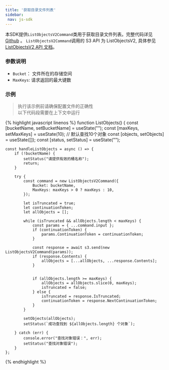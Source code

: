 ```yaml
---
title: '获取目录文件列表'
sidebar:
 nav: js-sdk
---
```

本SDK提供`ListObjectsV2Command`类用于获取目录文件列表。完整代码详见 [Github](https://github.com/aws/aws-sdk-js-v3/blob/main/clients/client-s3/src/commands/ListObjectsV2Command.ts) 。
`ListObjectsV2Command`调用的 S3 API 为 ListObjectsV2, 具体参见[ListObjectsV2 API 文档](https://docs.aws.amazon.com/AmazonS3/latest/API/API_ListObjectsV2.html)。



### 参数说明
- `Bucket`： 文件所在的存储空间
- `MaxKeys`: 请求返回的最大键数




### 示例
> 执行该示例前请确保配置文件的正确性<br>以下代码段需要在上下文中运行

<div class="copyable" markdown="1">
{% highlight javascript linenos %}
function ListObjects() {
    const [bucketName, setBucketName] = useState("");
    const [maxKeys, setMaxKeys] = useState(10);  // 默认查找10个对象
    const [objects, setObjects] = useState([]);
    const [status, setStatus] = useState("");

    const handleListObjects = async () => {
        if (!bucketName) {
            setStatus("请提供有效的桶名称");
            return;
        }

        try {
            const command = new ListObjectsV2Command({
                Bucket: bucketName,
                MaxKeys: maxKeys > 0 ? maxKeys : 10,
            });

            let isTruncated = true;
            let continuationToken;
            let allObjects = [];

            while (isTruncated && allObjects.length < maxKeys) {
                const params = { ...command.input };
                if (continuationToken) {
                    params.ContinuationToken = continuationToken;
                }

                const response = await s3.send(new ListObjectsV2Command(params));
                if (response.Contents) {
                    allObjects = [...allObjects, ...response.Contents];
                }


                if (allObjects.length >= maxKeys) {
                    allObjects = allObjects.slice(0, maxKeys);
                    isTruncated = false;
                } else {
                    isTruncated = response.IsTruncated;
                    continuationToken = response.NextContinuationToken;
                }
            }

            setObjects(allObjects);
            setStatus(`成功查找到 ${allObjects.length} 个对象`);

        } catch (err) {
            console.error("查找对象错误：", err);
            setStatus("查找对象错误");
        }
    };

{% endhighlight %}
</div>
